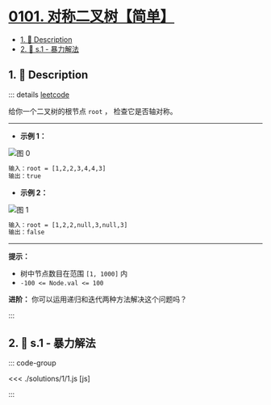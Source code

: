 # [0101. 对称二叉树【简单】](https://github.com/tnotesjs/TNotes.leetcode/tree/main/notes/0101.%20%E5%AF%B9%E7%A7%B0%E4%BA%8C%E5%8F%89%E6%A0%91%E3%80%90%E7%AE%80%E5%8D%95%E3%80%91)

<!-- region:toc -->

- [1. 📝 Description](#1--description)
- [2. 🎯 s.1 - 暴力解法](#2--s1---暴力解法)

<!-- endregion:toc -->

## 1. 📝 Description

::: details [leetcode](https://leetcode.cn/problems/symmetric-tree)

给你一个二叉树的根节点 `root` ， 检查它是否轴对称。

---

- **示例 1：**

![图 0](https://cdn.jsdelivr.net/gh/tnotesjs/imgs@main/2025-08-21-12-24-18.png)

```txt
输入：root = [1,2,2,3,4,4,3]
输出：true
```

- **示例 2：**

![图 1](https://cdn.jsdelivr.net/gh/tnotesjs/imgs@main/2025-08-21-12-24-23.png)

```txt
输入：root = [1,2,2,null,3,null,3]
输出：false
```

---

**提示：**

- 树中节点数目在范围 `[1, 1000]` 内
- `-100 <= Node.val <= 100`

**进阶：** 你可以运用递归和迭代两种方法解决这个问题吗？

:::

## 2. 🎯 s.1 - 暴力解法

::: code-group

<<< ./solutions/1/1.js [js]

:::
